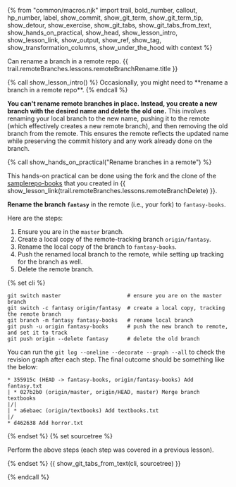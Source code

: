 {% from "common/macros.njk" import trail, bold_number, callout, hp_number, label, show_commit, show_git_term, show_git_term_tip, show_detour, show_exercise, show_git_tabs, show_git_tabs_from_text, show_hands_on_practical, show_head, show_lesson_intro, show_lesson_link, show_output, show_ref, show_tag, show_transformation_columns, show_under_the_hood with context %}

<span id="prereqs"></span>
<span id="outcomes">Can rename a branch in a remote repo.</span>
<span id="title">{{ trail.remoteBranches.lessons.remoteBranchRename.title }}</span>

<div id="body">
{% call show_lesson_intro() %}
Occasionally, you might need to **rename a branch in a remote repo**.
{% endcall %}

**You can't rename remote branches in place. Instead, you create a new branch with the desired name and delete the old one.** This involves renaming your local branch to the new name, pushing it to the remote (which effectively creates a new remote branch), and then removing the old branch from the remote. This ensures the remote reflects the updated name while preserving the commit history and any work already done on the branch.

<!-- ================== start: HANDS-ON =========================== -->
{% call show_hands_on_practical("Rename branches in a remote")  %}

This hands-on practical can be done using the fork and the clone of the [samplerepo-books](https://github.com/se-edu/samplerepo-books) that you created in {{ show_lesson_link(trail.remoteBranches.lessons.remoteBranchDelete) }}.

**Rename the branch `fantasy`** in the remote (i.e., your fork) to `fantasy-books`.

Here are the steps:

1. Ensure you are in the `master` branch.
1. Create a local copy of the remote-tracking branch `origin/fantasy`.
1. Rename the local copy of the branch to `fantasy-books`.
1. Push the renamed local branch to the remote, while setting up tracking for the branch as well.
1. Delete the remote branch.

{% set cli %} <!-- ------ start: Git Tabs --------------->

```bash{.no-line-numbers}
git switch master                     # ensure you are on the master branch
git switch -c fantasy origin/fantasy  # create a local copy, tracking the remote branch
git branch -m fantasy fantasy-books   # rename local branch
git push -u origin fantasy-books      # push the new branch to remote, and set it to track
git push origin --delete fantasy      # delete the old branch
```

You can run the `git log --oneline --decorate --graph --all` to check the revision graph after each step. The final outcome should be something like the below:

```bash{.no-line-numbers}
* 355915c (HEAD -> fantasy-books, origin/fantasy-books) Add fantasy.txt
| * 027b2b0 (origin/master, origin/HEAD, master) Merge branch textbooks
|/|
| * a6ebaec (origin/textbooks) Add textbooks.txt
|/
* d462638 Add horror.txt
```

{% endset %}
{% set sourcetree %}

Perform the above steps (each step was covered in a previous lesson).


{% endset %}
{{ show_git_tabs_from_text(cli, sourcetree) }}
<!-- ------ end: Git Tabs -------------------------------->

{% endcall %}<!-- ===== end: HANDS-ON ============================ -->

</div>

<div id="extras">
</div>
